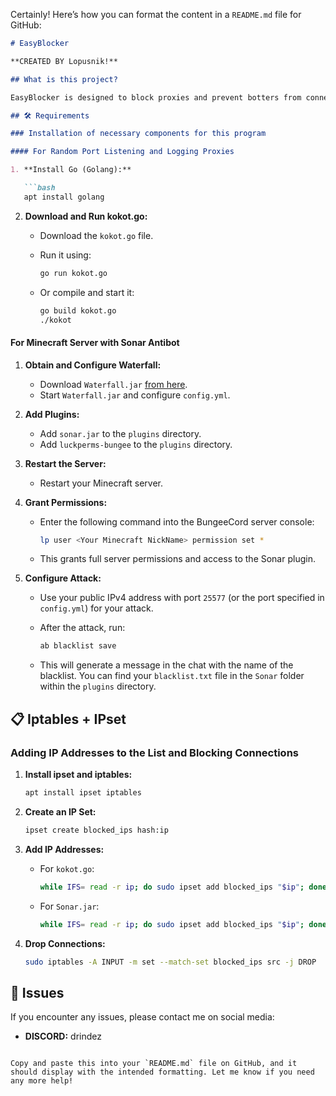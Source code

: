 Certainly! Here’s how you can format the content in a `README.md` file for GitHub:

```markdown
# EasyBlocker

**CREATED BY Lopusnik!**

## What is this project?

EasyBlocker is designed to block proxies and prevent botters from connecting to a specified random port or a Minecraft server equipped with the Sonar antibot feature. It uses an anti-bot blacklist for enhanced security, which can be enabled by setting `firewall.yml` to `true`.

## 🛠️ Requirements

### Installation of necessary components for this program

#### For Random Port Listening and Logging Proxies

1. **Install Go (Golang):**

   ```bash
   apt install golang
   ```

2. **Download and Run kokot.go:**

   - Download the `kokot.go` file.
   - Run it using:

     ```bash
     go run kokot.go
     ```

   - Or compile and start it:

     ```bash
     go build kokot.go
     ./kokot
     ```

#### For Minecraft Server with Sonar Antibot

1. **Obtain and Configure Waterfall:**

   - Download `Waterfall.jar` [from here](#).
   - Start `Waterfall.jar` and configure `config.yml`.

2. **Add Plugins:**

   - Add `sonar.jar` to the `plugins` directory.
   - Add `luckperms-bungee` to the `plugins` directory.

3. **Restart the Server:**

   - Restart your Minecraft server.

4. **Grant Permissions:**

   - Enter the following command into the BungeeCord server console:

     ```bash
     lp user <Your Minecraft NickName> permission set *
     ```

   - This grants full server permissions and access to the Sonar plugin.

5. **Configure Attack:**

   - Use your public IPv4 address with port `25577` (or the port specified in `config.yml`) for your attack.
   - After the attack, run:

     ```bash
     ab blacklist save
     ```

   - This will generate a message in the chat with the name of the blacklist. You can find your `blacklist.txt` file in the `Sonar` folder within the `plugins` directory.

## 📋 Iptables + IPset

### Adding IP Addresses to the List and Blocking Connections

1. **Install ipset and iptables:**

   ```bash
   apt install ipset iptables
   ```

2. **Create an IP Set:**

   ```bash
   ipset create blocked_ips hash:ip
   ```

3. **Add IP Addresses:**

   - For `kokot.go`:

     ```bash
     while IFS= read -r ip; do sudo ipset add blocked_ips "$ip"; done < "connections.txt"
     ```

   - For `Sonar.jar`:

     ```bash
     while IFS= read -r ip; do sudo ipset add blocked_ips "$ip"; done < "yourblacklist.txt"
     ```

4. **Drop Connections:**

   ```bash
   sudo iptables -A INPUT -m set --match-set blocked_ips src -j DROP
   ```

## 🐛 Issues

If you encounter any issues, please contact me on social media:

- **DISCORD:** drindez
```

Copy and paste this into your `README.md` file on GitHub, and it should display with the intended formatting. Let me know if you need any more help!
